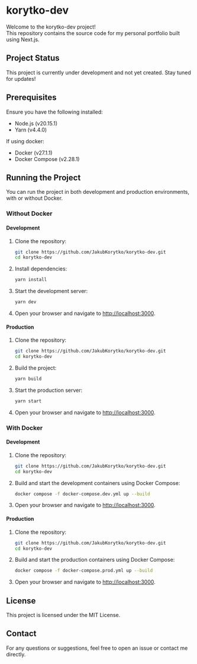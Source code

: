 # korytko-dev

Welcome to the korytko-dev project!  
This repository contains the source code for my personal portfolio built using Next.js.

## Project Status

This project is currently under development and not yet created. Stay tuned for updates!

## Prerequisites

Ensure you have the following installed:

- Node.js (v20.15.1)
- Yarn (v4.4.0)

If using docker:

- Docker (v27.1.1)
- Docker Compose (v2.28.1)

## Running the Project

You can run the project in both development and production environments,
with or without Docker.

### Without Docker

#### Development

1. Clone the repository:

    ```sh
    git clone https://github.com/JakubKorytko/korytko-dev.git
    cd korytko-dev
    ```

1. Install dependencies:

    ```sh
    yarn install
    ```

1. Start the development server:

    ```sh
    yarn dev
    ```

1. Open your browser and navigate to [http://localhost:3000](http://localhost:3000).

#### Production

1. Clone the repository:

    ```sh
    git clone https://github.com/JakubKorytko/korytko-dev.git
    cd korytko-dev
    ```

1. Build the project:

    ```sh
    yarn build
    ```

1. Start the production server:

    ```sh
    yarn start
    ```

1. Open your browser and navigate to [http://localhost:3000](http://localhost:3000).

### With Docker

#### Development

1. Clone the repository:

    ```sh
    git clone https://github.com/JakubKorytko/korytko-dev.git
    cd korytko-dev
    ```

1. Build and start the development containers using Docker Compose:

    ```sh
    docker compose -f docker-compose.dev.yml up --build
    ```

1. Open your browser and navigate to [http://localhost:3000](http://localhost:3000).

#### Production

1. Clone the repository:

    ```sh
    git clone https://github.com/JakubKorytko/korytko-dev.git
    cd korytko-dev
    ```

1. Build and start the production containers using Docker Compose:

    ```sh
    docker compose -f docker-compose.prod.yml up --build
    ```

1. Open your browser and navigate to [http://localhost:3000](http://localhost:3000).

## License

This project is licensed under the MIT License.

## Contact

For any questions or suggestions, feel free to open an issue or contact me directly.
